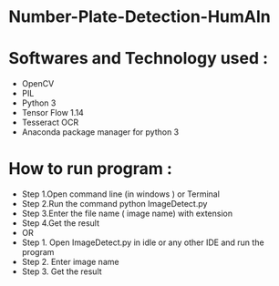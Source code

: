 # Number-Plate-Detection-HumAIn

# **Softwares and Technology used :**
- OpenCV 
- PIL
- Python 3
- Tensor Flow 1.14
- Tesseract OCR
- Anaconda package manager for python 3

# **How to run program :**

- Step 1.Open command line (in windows ) or Terminal 
- Step 2.Run the command python ImageDetect.py
- Step 3.Enter the file name ( image name) with extension
- Step 4.Get the result
- OR 
- Step 1. Open ImageDetect.py in idle or any other IDE and run the program
- Step 2. Enter image name
- Step 3. Get the result